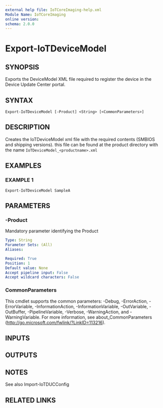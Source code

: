 ```yaml
---
external help file: IoTCoreImaging-help.xml
Module Name: IoTCoreImaging
online version:
schema: 2.0.0
---
```


# Export-IoTDeviceModel

## SYNOPSIS
Exports the DeviceModel XML file required to register the device in the Device Update Center portal.

## SYNTAX

```
Export-IoTDeviceModel [-Product] <String> [<CommonParameters>]
```

## DESCRIPTION
Creates the IoTDeviceModel xml file with the required contents (SMBIOS and shipping versions).
this file can be found at the product directory with the name `IoTDeviceModel_<productname>.xml`

## EXAMPLES

### EXAMPLE 1
```
Export-IoTDeviceModel SampleA
```

## PARAMETERS

### -Product
Mandatory parameter identifying the Product

```yaml
Type: String
Parameter Sets: (All)
Aliases:

Required: True
Position: 1
Default value: None
Accept pipeline input: False
Accept wildcard characters: False
```

### CommonParameters
This cmdlet supports the common parameters: -Debug, -ErrorAction, -ErrorVariable, -InformationAction, -InformationVariable, -OutVariable, -OutBuffer, -PipelineVariable, -Verbose, -WarningAction, and -WarningVariable. For more information, see about_CommonParameters (http://go.microsoft.com/fwlink/?LinkID=113216).

## INPUTS

## OUTPUTS

## NOTES
See also Import-IoTDUCConfig

## RELATED LINKS
